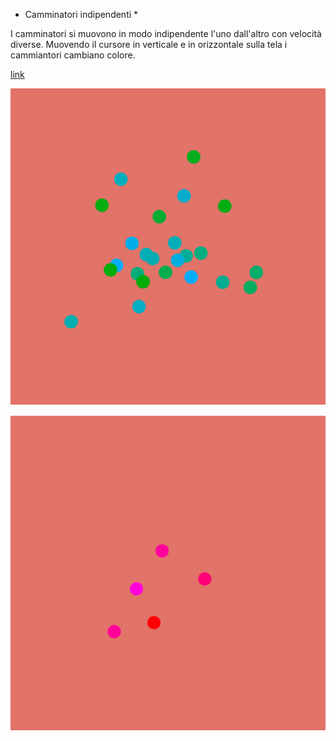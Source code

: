* Camminatori indipendenti *

I camminatori si muovono in modo indipendente l'uno dall'altro con velocità diverse.
Muovendo il cursore in verticale e in orizzontale sulla tela i cammiantori cambiano colore.

[link](https://editor.p5js.org/angelicazanibellato/full/JBsIhZar6)

![](https://raw.githubusercontent.com/angelicazanibellato/archive/master/angelicazanibellato/Esercizi%20p5/camminatori%20indipendenti/img2.png)

![img](https://github.com/angelicazanibellato/archive/blob/master/angelicazanibellato/Esercizi%20p5/camminatori%20indipendenti/img3.png)
